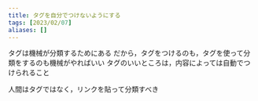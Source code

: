 ```yaml
---
title: タグを自分でつけないようにする
tags: [2023/02/07]
aliases: []
---
```


タグは機械が分類するためにある
だから，タグをつけるのも，タグを使って分類をするのも機械がやればいい
タグのいいところは，内容によっては自動でつけられること


人間はタグではなく，リンクを貼って分類すべき